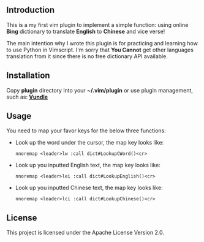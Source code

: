 ## Introduction
This is a my first vim plugin to implement a simple function: using online **Bing** dictionary to translate **English** to **Chinese** and vice verse! 

The main intention why I wrote this plugin is for practicing and learning how to use Python in Vimscript. I'm sorry that **You Cannot** get other languages translation from it since there is no free dictionary API available. 

## Installation

Copy **plugin** directory into your **~/.vim/plugin** or use plugin management, such as: **[Vundle](https://github.com/VundleVim/Vundle.vim)**

## Usage

You need to map your favor keys for the below three functions:

* Look up the word under the cursor, the map key looks like:

  ```vim
  nnoremap <leader>lw :call dict#LookupCWord()<cr>
  ```
  
* Look up you inputted English text, the map key looks like:

  ```vim
  nnoremap <leader>lei :call dict#LookupEnglish()<cr>
  ```
  
* Look up you inputted Chinese text, the map key looks like:

  ```vim
  nnoremap <leader>lci :call dict#LookupChinese()<cr>
  ```
  
## License
This project is licensed under the Apache License Version 2.0.
